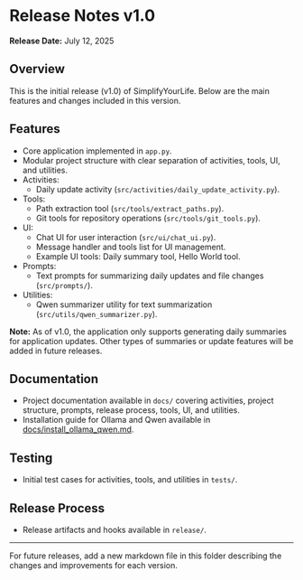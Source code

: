 # Release Notes v1.0

**Release Date:** July 12, 2025

## Overview
This is the initial release (v1.0) of SimplifyYourLife. Below are the main features and changes included in this version.

## Features
- Core application implemented in `app.py`.
- Modular project structure with clear separation of activities, tools, UI, and utilities.
- Activities:
  - Daily update activity (`src/activities/daily_update_activity.py`).
- Tools:
  - Path extraction tool (`src/tools/extract_paths.py`).
  - Git tools for repository operations (`src/tools/git_tools.py`).
- UI:
  - Chat UI for user interaction (`src/ui/chat_ui.py`).
  - Message handler and tools list for UI management.
  - Example UI tools: Daily summary tool, Hello World tool.
- Prompts:
  - Text prompts for summarizing daily updates and file changes (`src/prompts/`).
- Utilities:
  - Qwen summarizer utility for text summarization (`src/utils/qwen_summarizer.py`).

**Note:** As of v1.0, the application only supports generating daily summaries for application updates. Other types of summaries or update features will be added in future releases.

## Documentation
- Project documentation available in `docs/` covering activities, project structure, prompts, release process, tools, UI, and utilities.
- Installation guide for Ollama and Qwen available in [docs/install_ollama_qwen.md](../install_ollama_qwen.md).

## Testing
- Initial test cases for activities, tools, and utilities in `tests/`.

## Release Process
- Release artifacts and hooks available in `release/`.

---
For future releases, add a new markdown file in this folder describing the changes and improvements for each version.
